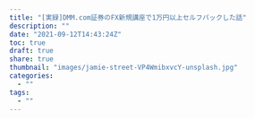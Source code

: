 ```yaml
---
title: "[実録]DMM.com証券のFX新規講座で1万円以上セルフバックした話"
description: ""
date: "2021-09-12T14:43:24Z"
toc: true
draft: true
share: true
thumbnail: "images/jamie-street-VP4WmibxvcY-unsplash.jpg"
categories:
  - ""
tags:
  - ""
---
```




